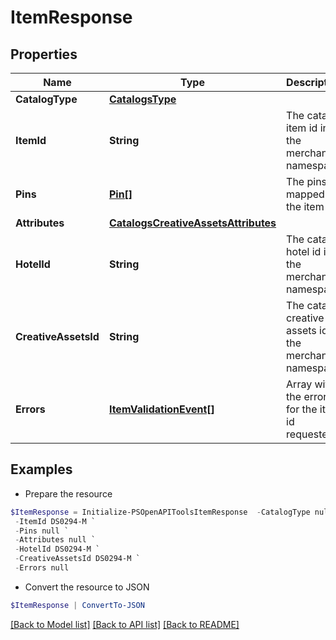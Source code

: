 # ItemResponse
## Properties

Name | Type | Description | Notes
------------ | ------------- | ------------- | -------------
**CatalogType** | [**CatalogsType**](CatalogsType.md) |  | 
**ItemId** | **String** | The catalog item id in the merchant namespace | [optional] 
**Pins** | [**Pin[]**](Pin.md) | The pins mapped to the item | [optional] 
**Attributes** | [**CatalogsCreativeAssetsAttributes**](CatalogsCreativeAssetsAttributes.md) |  | [optional] 
**HotelId** | **String** | The catalog hotel id in the merchant namespace | [optional] 
**CreativeAssetsId** | **String** | The catalog creative assets id in the merchant namespace | [optional] 
**Errors** | [**ItemValidationEvent[]**](ItemValidationEvent.md) | Array with the errors for the item id requested | [optional] 

## Examples

- Prepare the resource
```powershell
$ItemResponse = Initialize-PSOpenAPIToolsItemResponse  -CatalogType null `
 -ItemId DS0294-M `
 -Pins null `
 -Attributes null `
 -HotelId DS0294-M `
 -CreativeAssetsId DS0294-M `
 -Errors null
```

- Convert the resource to JSON
```powershell
$ItemResponse | ConvertTo-JSON
```

[[Back to Model list]](../README.md#documentation-for-models) [[Back to API list]](../README.md#documentation-for-api-endpoints) [[Back to README]](../README.md)

